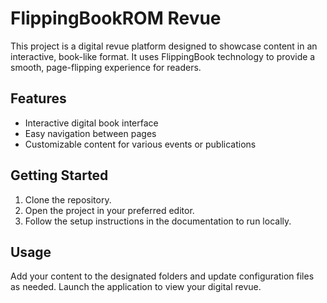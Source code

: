 # FlippingBookROM Revue

This project is a digital revue platform designed to showcase content in an interactive, book-like format. It uses FlippingBook technology to provide a smooth, page-flipping experience for readers.

## Features

- Interactive digital book interface
- Easy navigation between pages
- Customizable content for various events or publications

## Getting Started

1. Clone the repository.
2. Open the project in your preferred editor.
3. Follow the setup instructions in the documentation to run locally.

## Usage

Add your content to the designated folders and update configuration files as needed. Launch the application to view your digital revue.
